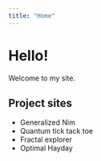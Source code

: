 ```yaml
---
title: "Home"
---
```


# Hello!

Welcome to my site.

## Project sites

- Generalized Nim
- Quantum tick tack toe
- Fractal explorer
- Optimal Hayday
